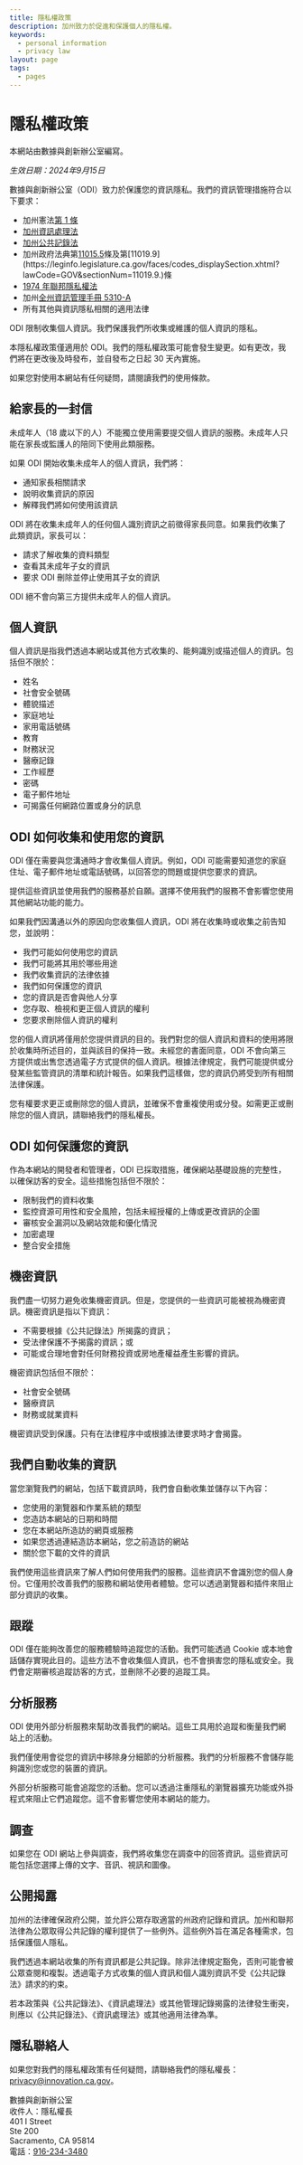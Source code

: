 ```yaml
---
title: 隱私權政策
description: 加州致力於促進和保護個人的隱私權。
keywords:
  - personal information
  - privacy law
layout: page
tags:
  - pages
---
```

# 隱私權政策

本網站由數據與創新辦公室編寫。

*生效日期：2024年9月15日*

數據與創新辦公室（ODI）致力於保護您的資訊隱私。我們的資訊管理措施符合以下要求：

* 加州憲法[第 1 條](https://leginfo.legislature.ca.gov/faces/codes_displayText.xhtml?lawCode=CONS&division=&title=&part=&chapter=&article=I)
* [加州資訊處理法](https://leginfo.legislature.ca.gov/faces/codes_displayexpandedbranch.xhtml?tocCode=CIV&division=3.&title=1.8.&part=4.&chapter=1.&article=)
* [加州公共記錄法](https://leginfo.legislature.ca.gov/faces/codes_displayexpandedbranch.xhtml?tocCode=GOV&division=10.&title=1.&part=&chapter=&article=)
* 加州政府法典第[11015.5](https://leginfo.legislature.ca.gov/faces/codes_displaySection.xhtml?lawCode=GOV&sectionNum=11015.5.)條及第[11019.9](https://leginfo.legislature.ca.gov/faces/codes_displaySection.xhtml?lawCode=GOV&sectionNum=11019.9.)條
* [1974 年聯邦隱私權法](https://cdt.ca.gov/wp-content/uploads/2018/01/SIMM-5310_A.pdf)
* 加州[全州資訊管理手冊 5310-A](https://cdt.ca.gov/wp-content/uploads/2018/01/SIMM-5310_A.pdf)
* 所有其他與資訊隱私相關的適用法律

ODI 限制收集個人資訊。我們保護我們所收集或維護的個人資訊的隱私。

本隱私權政策僅適用於 ODI。我們的隱私權政策可能會發生變更。如有更改，我們將在更改後及時發布，並自發布之日起 30 天內實施。

如果您對使用本網站有任何疑問，請閱讀我們的使用條款。

## 給家長的一封信

未成年人（18 歲以下的人）不能獨立使用需要提交個人資訊的服務。未成年人只能在家長或監護人的陪同下使用此類服務。

如果 ODI 開始收集未成年人的個人資訊，我們將：

* 通知家長相關請求
* 說明收集資訊的原因
* 解釋我們將如何使用該資訊

ODI 將在收集未成年人的任何個人識別資訊之前徵得家長同意。如果我們收集了此類資訊，家長可以：

* 請求了解收集的資料類型
* 查看其未成年子女的資訊
* 要求 ODI 刪除並停止使用其子女的資訊

ODI 絕不會向第三方提供未成年人的個人資訊。

## 個人資訊

個人資訊是指我們透過本網站或其他方式收集的、能夠識別或描述個人的資訊。包括但不限於：

* 姓名
* 社會安全號碼
* 體貌描述
* 家庭地址
* 家用電話號碼
* 教育
* 財務狀況
* 醫療記錄
* 工作經歷
* 密碼
* 電子郵件地址
* 可揭露任何網路位置或身分的訊息

## ODI 如何收集和使用您的資訊

ODI 僅在需要與您溝通時才會收集個人資訊。例如，ODI 可能需要知道您的家庭住址、電子郵件地址或電話號碼，以回答您的問題或提供您要求的資訊。

提供這些資訊並使用我們的服務基於自願。選擇不使用我們的服務不會影響您使用其他網站功能的能力。

如果我們因溝通以外的原因向您收集個人資訊，ODI 將在收集時或收集之前告知您，並說明：

* 我們可能如何使用您的資訊
* 我們可能將其用於哪些用途
* 我們收集資訊的法律依據
* 我們如何保護您的資訊
* 您的資訊是否會與他人分享
* 您存取、檢視和更正個人資訊的權利
* 您要求刪除個人資訊的權利

您的個人資訊將僅用於您提供資訊的目的。我們對您的個人資訊和資料的使用將限於收集時所述目的，並與該目的保持一致。未經您的書面同意，ODI 不會向第三方提供或出售您透過電子方式提供的個人資訊。根據法律規定，我們可能提供或分發某些監管資訊的清單和統計報告。如果我們這樣做，您的資訊仍將受到所有相關法律保護。

您有權要求更正或刪除您的個人資訊，並確保不會重複使用或分發。如需更正或刪除您的個人資訊，請聯絡我們的隱私權長。

## ODI 如何保護您的資訊

作為本網站的開發者和管理者，ODI 已採取措施，確保網站基礎設施的完整性，以確保訪客的安全。這些措施包括但不限於：

* 限制我們的資料收集
* 監控資源可用性和安全風險，包括未經授權的上傳或更改資訊的企圖
* 審核安全漏洞以及網站效能和優化情況
* 加密處理
* 整合安全措施

## 機密資訊

我們盡一切努力避免收集機密資訊。但是，您提供的一些資訊可能被視為機密資訊。機密資訊是指以下資訊：

* 不需要根據《公共記錄法》所揭露的資訊；
* 受法律保護不予揭露的資訊；或
* 可能或合理地會對任何財務投資或房地產權益產生影響的資訊。

機密資訊包括但不限於：

* 社會安全號碼
* 醫療資訊
* 財務或就業資料

機密資訊受到保護。只有在法律程序中或根據法律要求時才會揭露。

## 我們自動收集的資訊

當您瀏覽我們的網站，包括下載資訊時，我們會自動收集並儲存以下內容：

* 您使用的瀏覽器和作業系統的類型
* 您造訪本網站的日期和時間
* 您在本網站所造訪的網頁或服務
* 如果您透過連結造訪本網站，您之前造訪的網站
* 關於您下載的文件的資訊

我們使用這些資訊來了解人們如何使用我們的服務。這些資訊不會識別您的個人身份。它僅用於改善我們的服務和網站使用者體驗。您可以透過瀏覽器和插件來阻止部分資訊的收集。 

## 跟蹤

ODI 僅在能夠改善您的服務體驗時追蹤您的活動。我們可能透過 Cookie 或本地會話儲存實現此目的。這些方法不會收集個人資訊，也不會損害您的隱私或安全。我們會定期審核追蹤訪客的方式，並刪除不必要的追蹤工具。

## 分析服務
ODI 使用外部分析服務來幫助改善我們的網站。這些工具用於追蹤和衡量我們網站上的活動。

我們僅使用會從您的資訊中移除身分細節的分析服務。我們的分析服務不會儲存能夠識別您或您的裝置的資訊。

外部分析服務可能會追蹤您的活動。您可以透過注重隱私的瀏覽器擴充功能或外掛程式來阻止它們追蹤您。這不會影響您使用本網站的能力。

## 調查

如果您在 ODI 網站上參與調查，我們將收集您在調查中的回答資訊。這些資訊可能包括您選擇上傳的文字、音訊、視訊和圖像。

## 公開揭露

加州的法律確保政府公開，並允許公眾存取適當的州政府記錄和資訊。加州和聯邦法律為公眾取得公共記錄的權利提供了​​一些例外。這些例外旨在滿足各種需求，包括保護個人隱私。

我們透過本網站收集的所有資訊都是公共記錄。除非法律規定豁免，否則可能會被公眾查閱和複製。透過電子方式收集的個人資訊和個人識別資訊不受《公共記錄法》請求的約束。

若本政策與《公共記錄法》、《資訊處理法》或其他管理記錄揭露的法律發生衝突，則應以《公共記錄法》、《資訊處理法》或其他適用法律為準。

## 隱私聯絡人

如果您對我們的隱私權政策有任何疑問，請聯絡我們的隱私權長：[privacy@innovation.ca.gov](mailto:privacy@innovation.ca.gov)。 

數據與創新辦公室 <br>
收件人：隱私權長 <br>
401 I Street<br>
Ste 200<br>
Sacramento, CA 95814<br>
電話：[916-234-3480](tel:916-234-3480)